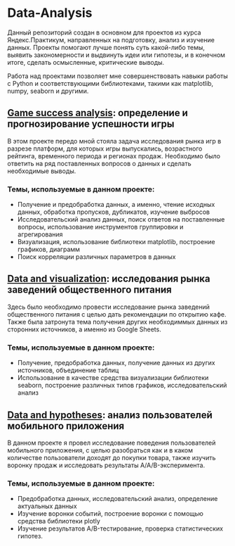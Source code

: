 # Data-Analysis 

Данный репозиторий создан в основном для проектов из курса Яндекс.Практикум, направленных на подготовку, анализ и изучение данных. Проекты помогают лучше понять суть какой-либо темы, выявить закономерности и выдвинуть идеи или гипотезы, и в конечном итоге, сделать осмысленные, критические выводы.  

Работа над проектами позволяет мне совершенствовать навыки работы с Python и соответствующими библиотеками, такими как matplotlib, numpy, seaborn и другими.  

## [Game success analysis](https://github.com/letConst55/Data-Analysis/blob/main/Game-Analysis/Game_success_analysis.ipynb): определение и прогнозирование успешности игры

В этом проекте передо мной стояла задача исследования рынка игр в разрезе платформ, для которых игры выпускались, возрастного рейтинга, временного периода и регионах продаж. Необходимо было ответить на ряд поставленных вопросов о данных и сделать необходимые выводы.

 ### Темы, используемые в данном проекте:
 
  - Получение и предобработка данных, а именно, чтение исходных данных, обработка пропусков, дубликатов, изучение выбросов
  - Исследовательский анализ данных, поиск ответов на поставленные вопросы, использование инструментов группировки и агрегирования
  - Визуализация, использование библиотеки matplotlib, построение графиков, диаграмм
  - Поиск корреляции различных параметров в данных

## [Data and visualization](https://github.com/letConst55/Data-Analysis/blob/main/Data-and-visualization/Data%20and%20visualization.ipynb): исследования рынка заведений общественного питания

Здесь было необходимо провести исследование рынка заведений общественного питания с целью дать рекомендации по открытию кафе. Также была затронута тема получения других необходиммых данных из сторонних источников, а именно из Google Sheets.

 ### Темы, используемые в данном проекте:
 
  - Получение, предобработка данных, получение данных из других источников, объединение таблиц
  - Использование в качестве средства визуализации библиотеки seaborn, построение различных типов графиков, исследовательский анализ

## [Data and hypotheses](https://github.com/letConst55/Data-Analysis/blob/main/Data-and-hypotheses/Data_and_hypotheses.ipynb): анализ пользователей мобильного приложения

В данном проекте я провел исследование поведения пользователей мобильного приложения, с целью разобраться как и в каком количестве пользователи доходят до покупки товара, также изучить воронку продаж и исследовать результаты A/A/B-эксперимента.

### Темы, используемые в данном проекте:

 - Предобработка данных, исследовательский анализ, определение актуальных данных
 - Изучение воронки событий, построение воронки с помощью средства библиотеки plotly
 - Изучение результатов A/B-тестирование, проверка статистических гипотез.

